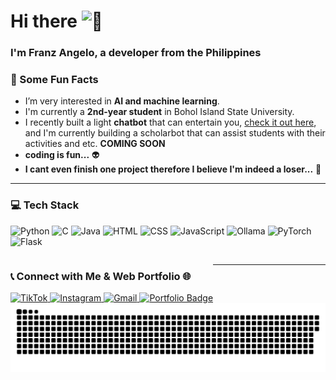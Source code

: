 <h1 align="left">Hi there <picture>
  <source srcset="https://fonts.gstatic.com/s/e/notoemoji/latest/1f44b/512.webp" type="image/webp">
  <img src="https://fonts.gstatic.com/s/e/notoemoji/latest/1f44b/512.gif" alt="👋" width="32" height="32">
</picture></h1>

<h3 align="left">I'm Franz Angelo, a developer from the Philippines</h3>

### 👀 Some Fun Facts  

- I’m very interested in **AI and machine learning**.  
- I'm currently a **2nd-year student** in Bohol Island State University.
- I recently built a light **chatbot** that can entertain you, [check it out here](https://github.com/Pranziss/Simple--Lightweight-Chatbot), and I'm currently building a scholarbot that can assist students with their activities and etc. **COMING SOON**
- **coding is fun...** 👽
- **I cant even finish one project therefore I believe I'm indeed a loser...** 🥹

---

<h3 align="left">💻 Tech Stack</h3>

![Python](https://img.shields.io/badge/Python-3776AB?style=for-the-badge&logo=python&logoColor=white)
![C](https://img.shields.io/badge/C-00599C?style=for-the-badge&logo=c&logoColor=white)
![Java](https://img.shields.io/badge/Java-ED8B00?style=for-the-badge&logo=java&logoColor=white)
![HTML](https://img.shields.io/badge/HTML5-E34F26?style=for-the-badge&logo=html5&logoColor=white)
![CSS](https://img.shields.io/badge/CSS3-1572B6?style=for-the-badge&logo=css3&logoColor=white)
![JavaScript](https://img.shields.io/badge/JavaScript-F7DF1E?style=for-the-badge&logo=javascript&logoColor=black)
![Ollama](https://img.shields.io/badge/Ollama-000000?style=for-the-badge&logo=data:image/svg+xml;base64,PHN2ZyBmaWxsPSJub25lIiBoZWlnaHQ9IjE1IiB2aWV3Qm94PSIwIDAgMTYgMTUiIHdpZHRoPSIxNiIgeG1sbnM9Imh0dHA6Ly93d3cudzMu%0D%0Ab3JnLzIwMDAvc3ZnIj48Y2lyY2xlIGN4PSI4IiBjeT0iNy41IiByPSI3LjUiIGZpbGw9IiMwMDAiLz48L3N2Zz4=)
![PyTorch](https://img.shields.io/badge/PyTorch-EE4C2C?style=for-the-badge&logo=pytorch&logoColor=white)
![Flask](https://img.shields.io/badge/Flask-000000?style=for-the-badge&logo=flask&logoColor=white)

<div style="overflow: hidden;">

  <!-- Left side -->
  <div align="left" style="float: left;">
    <h3>📞 Connect with Me & Web Portfolio 🌐</h3>
    <a href="https://tiktok.com/@spamaccniyole" target="_blank">
      <img src="https://img.shields.io/badge/TIKTOK-%23000000.svg?style=for-the-badge&logo=tiktok&logoColor=white" alt="TikTok"/>
    </a>
    <a href="https://instagram.com/parisfaranz" target="_blank">
      <img src="https://img.shields.io/badge/INSTAGRAM-%23E4405F.svg?style=for-the-badge&logo=instagram&logoColor=white" alt="Instagram"/>
    </a>
    <a href="https://mail.google.com/mail/?view=cm&fs=1&to=fatongco1@gmail.com" target="_blank">
    <img src="https://img.shields.io/static/v1?message=Gmail&logo=gmail&label=&color=D14836&logoColor=white&labelColor=&style=for-the-badge" height="35" alt="Gmail" />
  </a>
     <a href="https://pranziss.github.io/Portfolio-znarf/" target="_blank">
      <img src="https://img.shields.io/badge/▲%20MY%20PORTFOLIO-black?style=for-the-badge&logo=vercel&logoColor=white" alt="Portfolio Badge"/>
    </a>
  </div>

---

![GitHub Snake Dark](https://github.com/Pranziss/Pranziss/blob/output/github-snake-dark.svg)  
